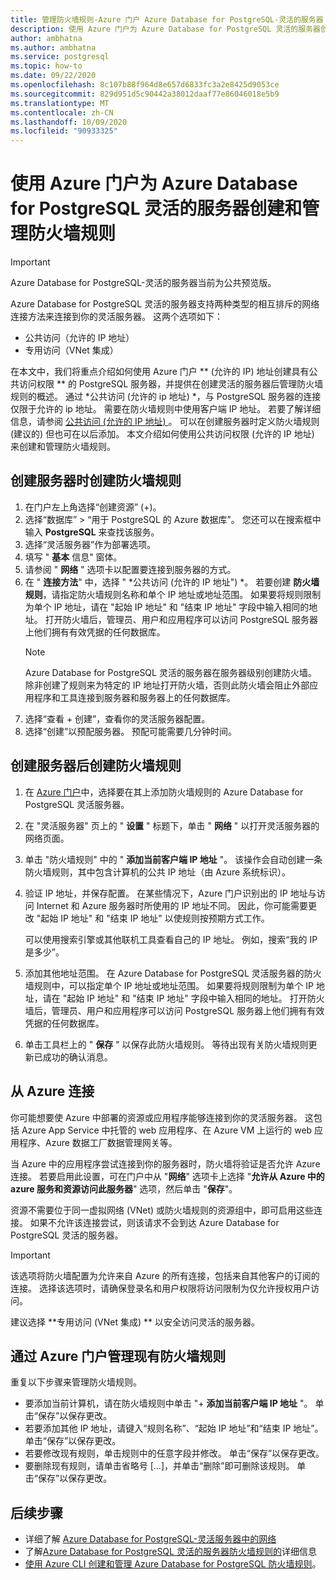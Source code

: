 ```yaml
---
title: 管理防火墙规则-Azure 门户 Azure Database for PostgreSQL-灵活的服务器
description: 使用 Azure 门户为 Azure Database for PostgreSQL 灵活的服务器创建和管理防火墙规则
author: ambhatna
ms.author: ambhatna
ms.service: postgresql
ms.topic: how-to
ms.date: 09/22/2020
ms.openlocfilehash: 8c107b88f964d8e657d6833fc3a2e8425d9053ce
ms.sourcegitcommit: 829d951d5c90442a38012daaf77e86046018e5b9
ms.translationtype: MT
ms.contentlocale: zh-CN
ms.lasthandoff: 10/09/2020
ms.locfileid: "90933325"
---
```

# <a name="create-and-manage-firewall-rules-for-azure-database-for-postgresql---flexible-server-using-the-azure-portal"></a>使用 Azure 门户为 Azure Database for PostgreSQL 灵活的服务器创建和管理防火墙规则

> [!IMPORTANT]
> Azure Database for PostgreSQL-灵活的服务器当前为公共预览版。

Azure Database for PostgreSQL 灵活的服务器支持两种类型的相互排斥的网络连接方法来连接到你的灵活服务器。 这两个选项如下：

* 公共访问（允许的 IP 地址）
* 专用访问（VNet 集成）

在本文中，我们将重点介绍如何使用 Azure 门户 ** (允许的 IP) 地址创建具有公共访问权限 ** 的 PostgreSQL 服务器，并提供在创建灵活的服务器后管理防火墙规则的概述。 通过 *公共访问 (允许的 ip 地址) *，与 PostgreSQL 服务器的连接仅限于允许的 ip 地址。 需要在防火墙规则中使用客户端 IP 地址。 若要了解详细信息，请参阅 [公共访问 (允许的 IP 地址) ](./concepts-networking.md#public-access-allowed-ip-addresses)。 可以在创建服务器时定义防火墙规则 (建议的) 但也可在以后添加。 本文介绍如何使用公共访问权限 (允许的 IP 地址) 来创建和管理防火墙规则。

## <a name="create-a-firewall-rule-when-creating-a-server"></a>创建服务器时创建防火墙规则

1. 在门户左上角选择“创建资源”  (+)。
2. 选择“数据库” > “用于 PostgreSQL 的 Azure 数据库”。 您还可以在搜索框中输入 **PostgreSQL** 来查找该服务。
3. 选择“灵活服务器”作为部署选项。
4. 填写 " **基本** 信息" 窗体。
5. 请参阅 " **网络** " 选项卡以配置要连接到服务器的方式。
6. 在 " **连接方法**" 中，选择 " *公共访问 (允许的 IP 地址") *。 若要创建 **防火墙规则**，请指定防火墙规则名称和单个 IP 地址或地址范围。 如果要将规则限制为单个 IP 地址，请在 "起始 IP 地址" 和 "结束 IP 地址" 字段中输入相同的地址。 打开防火墙后，管理员、用户和应用程序可以访问 PostgreSQL 服务器上他们拥有有效凭据的任何数据库。
   > [!Note]
   > Azure Database for PostgreSQL 灵活的服务器在服务器级别创建防火墙。 除非创建了规则来为特定的 IP 地址打开防火墙，否则此防火墙会阻止外部应用程序和工具连接到服务器和服务器上的任何数据库。
7. 选择“查看 + 创建”，查看你的灵活服务器配置。
8.  选择“创建”以预配服务器。 预配可能需要几分钟时间。

## <a name="create-a-firewall-rule-after-server-is-created"></a>创建服务器后创建防火墙规则

1. 在 [Azure 门户](https://portal.azure.com/)中，选择要在其上添加防火墙规则的 Azure Database for PostgreSQL 灵活服务器。
2. 在 "灵活服务器" 页上的 " **设置** " 标题下，单击 " **网络** " 以打开灵活服务器的网络页面。

   <!--![Azure portal - click Connection Security](./media/howto-manage-firewall-portal/1-connection-security.png)-->

3. 单击 "防火墙规则" 中的 " **添加当前客户端 IP 地址** "。 该操作会自动创建一条防火墙规则，其中包含计算机的公共 IP 地址（由 Azure 系统标识）。

   <!--![Azure portal - click Add My IP](./media/howto-manage-firewall-portal/2-add-my-ip.png)-->

4. 验证 IP 地址，并保存配置。 在某些情况下，Azure 门户识别出的 IP 地址与访问 Internet 和 Azure 服务器时所使用的 IP 地址不同。 因此，你可能需要更改 "起始 IP 地址" 和 "结束 IP 地址" 以使规则按预期方式工作。

   可以使用搜索引擎或其他联机工具查看自己的 IP 地址。 例如，搜索“我的 IP 是多少”。

   <!--![Bing search for What is my IP](./media/howto-manage-firewall-portal/3-what-is-my-ip.png)-->

5. 添加其他地址范围。 在 Azure Database for PostgreSQL 灵活服务器的防火墙规则中，可以指定单个 IP 地址或地址范围。 如果要将规则限制为单个 IP 地址，请在 "起始 IP 地址" 和 "结束 IP 地址" 字段中输入相同的地址。 打开防火墙后，管理员、用户和应用程序可以访问 PostgreSQL 服务器上他们拥有有效凭据的任何数据库。

   <!--![Azure portal - firewall rules](./media/howto-manage-firewall-portal/4-specify-addresses.png)-->

6. 单击工具栏上的 " **保存** " 以保存此防火墙规则。 等待出现有关防火墙规则更新已成功的确认消息。

   <!--![Azure portal - click Save](./media/howto-manage-firewall-portal/5-save-firewall-rule.png)-->

## <a name="connecting-from-azure"></a>从 Azure 连接

你可能想要使 Azure 中部署的资源或应用程序能够连接到你的灵活服务器。 这包括 Azure App Service 中托管的 web 应用程序、在 Azure VM 上运行的 web 应用程序、Azure 数据工厂数据管理网关等。 

当 Azure 中的应用程序尝试连接到你的服务器时，防火墙将验证是否允许 Azure 连接。 若要启用此设置，可在门户中从 "**网络**" 选项卡上选择 "**允许从 Azure 中的 azure 服务和资源访问此服务器**" 选项，然后单击 "**保存**"。

资源不需要位于同一虚拟网络 (VNet) 或防火墙规则的资源组中，即可启用这些连接。 如果不允许该连接尝试，则该请求不会到达 Azure Database for PostgreSQL 灵活的服务器。

> [!IMPORTANT]
> 该选项将防火墙配置为允许来自 Azure 的所有连接，包括来自其他客户的订阅的连接。 选择该选项时，请确保登录名和用户权限将访问限制为仅允许授权用户访问。
>
> 建议选择 **专用访问 (VNet 集成) ** 以安全访问灵活的服务器。
>
## <a name="manage-existing-firewall-rules-through-the-azure-portal"></a>通过 Azure 门户管理现有防火墙规则

重复以下步骤来管理防火墙规则。

- 要添加当前计算机，请在防火墙规则中单击 "+ **添加当前客户端 IP 地址** "。 单击“保存”以保存更改。
- 若要添加其他 IP 地址，请键入“规则名称”、“起始 IP 地址”和“结束 IP 地址”。 单击“保存”以保存更改。
- 若要修改现有规则，单击规则中的任意字段并修改。 单击“保存”以保存更改。
- 要删除现有规则，请单击省略号 […]，并单击“删除”即可删除该规则。 单击“保存”以保存更改。

## <a name="next-steps"></a>后续步骤
- 详细了解 [Azure Database for PostgreSQL-灵活服务器中的网络](./concepts-networking.md)
- 了解[Azure Database for PostgreSQL 灵活的服务器防火墙规则的](./concepts-networking.md#public-access-allowed-ip-addresses)详细信息
- [使用 Azure CLI 创建和管理 Azure Database for PostgreSQL 防火墙规则](./how-to-manage-firewall-cli.md)。